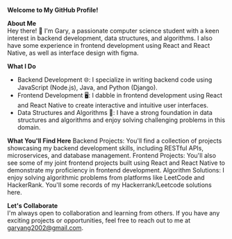 **Welcome to My GitHub Profile!**  

**About Me**  
Hey there! 👋 I'm Gary, a passionate computer science student with a keen interest in backend development, data structures, and algorithms. I also have some experience in frontend development using React and React Native, as well as interface design with figma.

**What I Do**  
- Backend Development 🌐: I specialize in writing backend code using JavaScript (Node.js), Java, and Python (Django).  
- Frontend Development 🖥️: I dabble in frontend development using React and React Native to create interactive and intuitive user interfaces.  
- Data Structures and Algorithms 🤖: I have a strong foundation in data structures and algorithms and enjoy solving challenging problems in this domain.

**What You'll Find Here**
Backend Projects: You'll find a collection of projects showcasing my backend development skills, including RESTful APIs, microservices, and database management.
Frontend Projects: You'll also see some of my joint frontend projects built using React and React Native to demonstrate my proficiency in frontend development.
Algorithm Solutions: I enjoy solving algorithmic problems from platforms like LeetCode and HackerRank. You'll some records of my Hackerrank/Leetcode solutions here.

**Let's Collaborate**  
I'm always open to collaboration and learning from others. If you have any exciting projects or opportunities, feel free to reach out to me at garyang2002@gmail.com.

<!--
**diabo1ica/diabo1ica** is a ✨ _special_ ✨ repository because its `README.md` (this file) appears on your GitHub profile.

Here are some ideas to get you started:

- 🔭 I’m currently working on ...
- 🌱 I’m currently learning ...
- 👯 I’m looking to collaborate on ...
- 🤔 I’m looking for help with ...
- 💬 Ask me about ...
- 📫 How to reach me: ...
- 😄 Pronouns: ...
- ⚡ Fun fact: ...
-->
